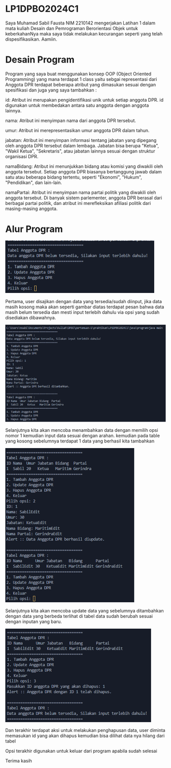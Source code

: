 # LP1DPBO2024C1

Saya Muhamad Sabil Fausta NIM 2210142 mengerjakan Latihan 1 dalam mata kuliah Desain dan Pemrograman Berorientasi Objek
untuk keberkahanNya maka saya tidak melakukan kecurangan seperti yang telah dispesifikasikan. Aamiin.

# Desain Program

Program yang saya buat menggunakan konsep OOP (Object Oriented Programming) yang mana terdapat 1 class yaitu sebgai representasi dari Anggota DPR
terdapat beberapa atribut yang dimasukan sesuai dengan spesifikasi dan juga yang saya tambahkan :

id: Atribut ini merupakan pengidentifikasi unik untuk setiap anggota DPR. id digunakan untuk membedakan antara satu anggota dengan anggota lainnya.

nama: Atribut ini menyimpan nama dari anggota DPR tersebut.

umur: Atribut ini merepresentasikan umur anggota DPR dalam tahun.

jabatan: Atribut ini menyimpan informasi tentang jabatan yang dipegang oleh anggota DPR tersebut dalam lembaga. Jabatan bisa berupa "Ketua", "Wakil Ketua", "Sekretaris", atau jabatan lainnya sesuai dengan struktur organisasi DPR.

namaBidang: Atribut ini menunjukkan bidang atau komisi yang diwakili oleh anggota tersebut. Setiap anggota DPR biasanya bertanggung jawab dalam satu atau beberapa bidang tertentu, seperti "Ekonomi", "Hukum", "Pendidikan", dan lain-lain.

namaPartai: Atribut ini menyimpan nama partai politik yang diwakili oleh anggota tersebut. Di banyak sistem parlementer, anggota DPR berasal dari berbagai partai politik, dan atribut ini merefleksikan afiliasi politik dari masing-masing anggota.

# Alur Program

![alt text](image.png)

Pertama, user disajikan dengan data yang tersedia/sudah diinput, jika data masih kosong maka akan seperti gambar diatas terdapat pesan bahwa data masih belum tersedia dan mesti input terlebih dahulu via opsi yang sudah disediakan dibawahnya.

![alt text](image-1.png)

Selanjutnya kita akan mencoba menambahkan data dengan memilih opsi nomor 1 kemudian input data sesuai dengan arahan. kemudian pada table yang kosong sebelumnya terdapat 1 data yang berhasil kita tambahkan

![alt text](image-2.png)

Selanjutnya kita akan mencoba update data yang sebelumnya ditambahkan dengan data yang berbeda terlihat di tabel data sudah berubah sesuai dengan inputan yang baru.

![alt text](image-3.png)

Dan terakhir terdapat aksi untuk melakukan penghapusan data, user diminta memasukan id yang akan dihapus kemudian bisa dilihat data nya hilang dari tabel

Opsi terakhir digunakan untuk keluar dari program apabila sudah selesai

Terima kasih
